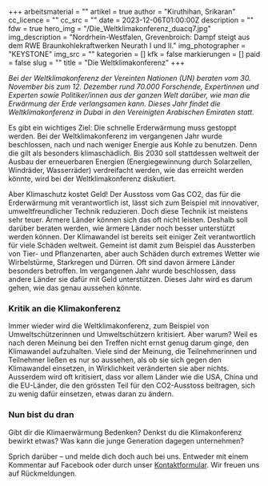 +++
arbeitsmaterial = ""
artikel = true
author = "Kiruthihan, Srikaran"
cc_licence = ""
cc_src = ""
date = 2023-12-06T01:00:00Z
description = ""
fdw = true
hero_img = "/Die_Weltklimakonferenz_duacq7.jpg"
img_description = "Nordrhein-Westfalen, Grevenbroich: Dampf steigt aus dem RWE Braunkohlekraftwerken Neurath I und II."
img_photographer = "KEYSTONE"
img_src = ""
kategorien = []
kfk = false
markierungen = []
paid = false
slug = ""
title = "Die Weltklimakonferenz"
+++

_Bei der Weltklimakonferenz der Vereinten Nationen (UN) beraten vom 30. November bis zum 12. Dezember rund 70.000 Forschende, Expertinnen und Experten sowie Politiker/innen aus der ganzen Welt darüber, wie man die Erwärmung der Erde verlangsamen kann. Dieses Jahr findet die Weltklimakonferenz in Dubai in den Vereinigten Arabischen Emiraten statt._

Es gibt ein wichtiges Ziel: Die schnelle Erderwärmung muss gestoppt werden. Bei der Weltklimakonferenz im vergangenen Jahr wurde beschlossen, nach und nach weniger Energie aus Kohle zu benutzen. Denn die gilt als besonders klimaschädlich. Bis 2030 soll stattdessen weltweit der Ausbau der erneuerbaren Energien (Energiegewinnung durch Solarzellen, Windräder, Wasserräder) verdreifacht werden, wie das erreicht werden könnte, wird bei der Weltklimakonferenz diskutiert.

Aber Klimaschutz kostet Geld! Der Ausstoss vom Gas CO2, das für die Erderwärmung mit verantwortlich ist, lässt sich zum Beispiel mit innovativer, umweltfreundlicher Technik reduzieren. Doch diese Technik ist meistens sehr teuer. Ärmere Länder können sich das oft nicht leisten. Deshalb soll darüber beraten werden, wie ärmere Länder noch besser unterstützt werden können.
Der Klimawandel ist bereits seit einiger Zeit verantwortlich für viele Schäden weltweit. Gemeint ist damit zum Beispiel das Aussterben von Tier- und Pflanzenarten, aber auch Schäden durch extremes Wetter wie Wirbelstürme, Starkregen und Dürren. Oft sind davon ärmere Länder besonders betroffen. Im vergangenen Jahr wurde beschlossen, dass andere Länder sie dafür mit Geld unterstützen. Dieses Jahr wird es darum gehen, wie das genau aussehen könnte.

### Kritik an die Klimakonferenz

Immer wieder wird die Weltklimakonferenz, zum Beispiel von Umweltschützerinnen und Umweltschützern kritisiert. Aber warum? Weil es nach deren Meinung bei den Treffen nicht ernst genug darum ginge, den Klimawandel aufzuhalten. Viele sind der Meinung, die Teilnehmerinnen und Teilnehmer ließen es nur so aussehen, als ob sie sich gegen den Klimawandel einsetzen, in Wirklichkeit veränderten sie aber nichts. Ausserdem wird oft kritisiert, dass vor allem Länder wie die USA, China und die EU-Länder, die den grössten Teil für den CO2-Ausstoss beitragen, sich zu wenig dafür einsetzen, etwas daran zu ändern.

### Nun bist du dran

Gibt dir die Klimaerwärmung Bedenken? Denkst du die Klimakonferenz bewirkt etwas? Was kann die junge Generation dagegen unternehmen?

Sprich darüber – und melde dich doch auch bei uns. Entweder mit einem Kommentar auf Facebook oder durch unser [Kontaktformular](https://www.chinderzytig.ch/kontakt/). Wir freuen uns auf Rückmeldungen.
